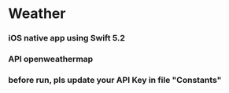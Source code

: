 # Weather
### iOS native app using Swift 5.2
### API openweathermap
### before run, pls update your API Key in file "Constants"





